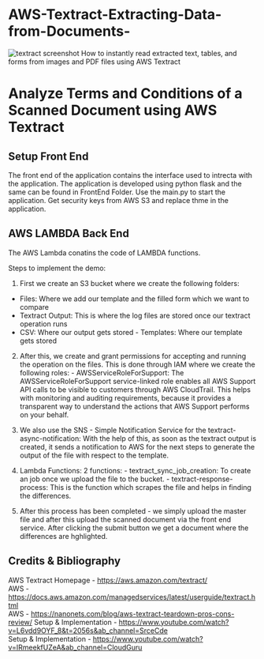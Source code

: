 # AWS-Textract-Extracting-Data-from-Documents-

![textract screenshot](https://user-images.githubusercontent.com/125685678/221339789-1b73b261-ddff-4840-9aea-14f5f2868d08.jpg)
How to instantly read extracted text, tables, and forms from images and PDF files using AWS Textract
# Analyze Terms and Conditions of a Scanned Document using AWS Textract

## Setup Front End
The front end of the application contains the interface used to intrecta with the application. The application is developed using python flask and the same can be found in FrontEnd Folder. Use the main.py to start the application. Get security keys from AWS S3 and replace thme in the application.

## AWS LAMBDA Back End 
The AWS Lambda conatins the code of LAMBDA functions.

Steps to implement the demo:

1. First we create an S3 bucket where we create the following folders:  
- Files: Where we add our template and the filled form which we want to compare  
- Textract Output: This is where the log files are stored once our textract operation runs  
- CSV: Where our output gets stored - Templates: Where our template gets stored  

2. After this, we create and grant permissions for accepting and running the operation on the files. This is done through IAM where we create the following roles: - AWSServiceRoleForSupport: The AWSServiceRoleForSupport service-linked role enables all AWS Support API calls to be visible to customers through AWS CloudTrail. This helps with monitoring and auditing requirements, because it provides a transparent way to understand the actions that AWS Support performs on your behalf.

3. We also use the SNS - Simple Notification Service for the textract-async-notification: With the help of this, as soon as the textract output is created, it sends a notification to AWS for the next steps to generate the output of the file with respect to the template.

4. Lambda Functions: 2 functions: - textract_sync_job_creation: To create an job once we upload the file to the bucket. - textract-response-process: This is the function which scrapes the file and helps in finding the differences.

5. After this process has been completed - we simply upload the master file and after this upload the scanned document via the front end service. After clicking the submit button we get a document where the differences are hghlighted.

## Credits & Bibliography

AWS Textract Homepage - https://aws.amazon.com/textract/  
AWS - https://docs.aws.amazon.com/managedservices/latest/userguide/textract.html  
AWS - https://nanonets.com/blog/aws-textract-teardown-pros-cons-review/ 
Setup & Implementation - https://www.youtube.com/watch?v=L6vdd9OYF_8&t=2056s&ab_channel=SrceCde  
Setup & Implementation - https://www.youtube.com/watch?v=IRmeekfUZeA&ab_channel=CloudGuru  
 
